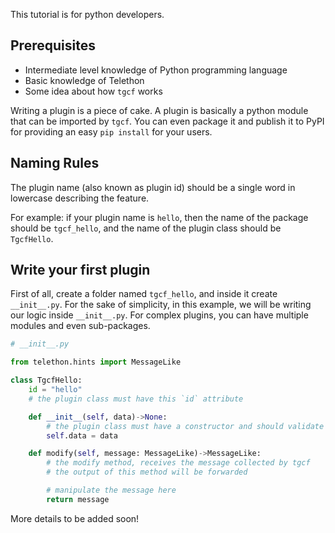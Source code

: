 This tutorial is for python developers.

## Prerequisites
- Intermediate level knowledge of Python programming language
- Basic knowledge of Telethon
- Some idea about how `tgcf` works


Writing a plugin is a piece of cake. A plugin is basically a python module that can be imported by `tgcf`. You can even package it and publish it to PyPI for providing an easy `pip install` for your users.

## Naming Rules

The plugin name (also known as plugin id) should be a single word in lowercase describing the feature.

For example: if your plugin name is `hello`, then the name of the package should be `tgcf_hello`, and the name of the plugin class should be `TgcfHello`.

## Write your first plugin

First of all, create a folder named `tgcf_hello`, and inside it create `__init__.py`. For the sake of simplicity, in this example, we will be writing our logic inside `__init__.py`. For complex plugins, you can have multiple modules and even sub-packages.


```python
# __init__.py

from telethon.hints import MessageLike

class TgcfHello:
    id = "hello"
    # the plugin class must have this `id` attribute

    def __init__(self, data)->None:
        # the plugin class must have a constructor and should validate data here
        self.data = data

    def modify(self, message: MessageLike)->MessageLike:
        # the modify method, receives the message collected by tgcf
        # the output of this method will be forwarded

        # manipulate the message here
        return message

```

More details to be added soon!
